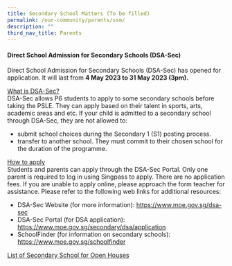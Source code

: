 ```yaml
---
title: Secondary School Matters (To be filled)
permalink: /our-community/parents/ssm/
description: ""
third_nav_title: Parents
---
```

#### Direct School Admission for Secondary Schools (DSA-Sec)

Direct School Admission for Secondary Schools (DSA-Sec) has opened for application. It will last from **4 May 2023 to 31 May 2023 (3pm).**

<u>What is DSA-Sec?</u><br>
DSA-Sec allows P6 students to apply to some secondary schools before taking the PSLE. They can apply based on their talent in sports, arts, academic areas and etc. If your child is admitted to a secondary school through DSA-Sec, they are not allowed to:

* submit school choices during the Secondary 1 (S1) posting process.
* transfer to another school. They must commit to their chosen school for the duration of the programme.


<u>How to apply</u><br>
Students and parents can apply through the DSA-Sec Portal. Only one parent is required to log in using Singpass to apply. There are no application fees. If you are unable to apply online, please approach the form teacher for assistance.
Please refer to the following web links for additional resources:
*	DSA-Sec Website (for more information): https://www.moe.gov.sg/dsa-sec 
*	DSA-Sec Portal (for DSA application): https://www.moe.gov.sg/secondary/dsa/application  
*	SchoolFinder (for information on secondary schools):  https://www.moe.gov.sg/schoolfinder

[List of Secondary School for Open Houses](/files/list%20of%20secondary%20school%20open%20houses.pdf)
